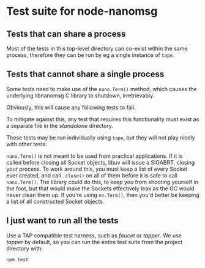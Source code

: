 # Test suite for node-nanomsg

## Tests that can share a process
Most of the tests in this top-level directory can co-exist within the same process, therefore they can be run
by eg a single instance of `tape`.

## Tests that **cannot** share a single process
Some tests need to make use of the `nano.Term()` method, which causes the underlying libnanomsg C library to
shutdown, irretrievably.

Obviously, this will cause any following tests to fail.

To mitigate against this, any test that requires this functionality must exist as a separate file in the 
*standalone* directory.

These tests may be run individually using `tape`, but they will not play nicely with other tests.

`nano.Term()` is not meant to be used from practical applications. If it is
called before closing all Socket objects, libuv will issue a SIGABRT, closing
your process.  To work around this, you must keep a list of every Socket ever
created, and call `.close()` on all of them before it is safe to call
`nano.Term()`. The library could do this, to keep you from shooting yourself
in the foot, but that would make the Sockets effectively leak as the GC would
never clean them up.  If you're using `nn.Term()`, then you'd better be keeping
a list of all constructed Socket objects.


## I just want to run all the tests

Use a TAP compatible test harness, such as *faucet* or *tapper*. We use *tapper* by default, so you can
run the entire test suite from the project directory with:

```
npm test
```


